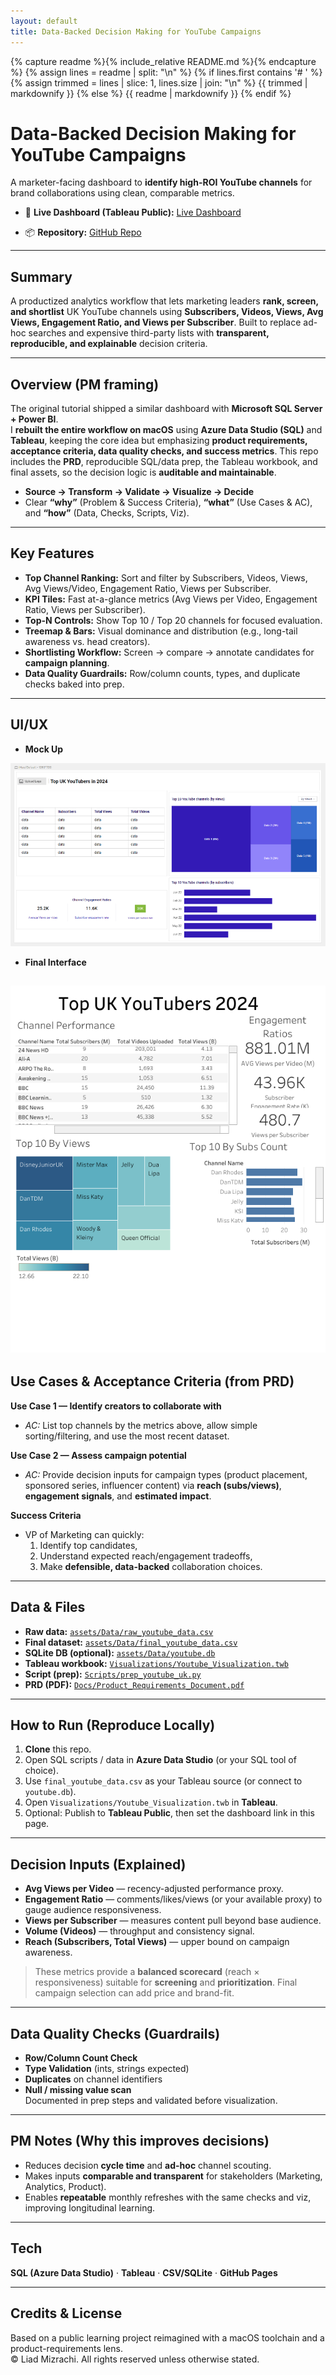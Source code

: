 ```yaml
---
layout: default
title: Data-Backed Decision Making for YouTube Campaigns
---
```


{% capture readme %}{% include_relative README.md %}{% endcapture %}
{% assign lines = readme | split: "\n" %}
{% if lines.first contains '# ' %}
  {% assign trimmed = lines | slice: 1, lines.size | join: "\n" %}
  {{ trimmed | markdownify }}
{% else %}
  {{ readme | markdownify }}
{% endif %}


# Data-Backed Decision Making for YouTube Campaigns

A marketer-facing dashboard to **identify high-ROI YouTube channels** for brand collaborations using clean, comparable metrics.

- 🔗 **Live Dashboard (Tableau Public):**
  <a href="https://public.tableau.com/app/profile/liad.mizrachi/viz/YoutubeVisualization_17550201203060/Dashboard1?publish=yes">Live Dashboard</a>

- 📦 **Repository:** 
  <a href="https://github.com/FindLiad/Data-Backed-Decision-Making-for-Youtube-Campaigns">GitHub Repo</a>

---

## Summary
A productized analytics workflow that lets marketing leaders **rank, screen, and shortlist** UK YouTube channels using **Subscribers, Videos, Views, Avg Views, Engagement Ratio, and Views per Subscriber**. Built to replace ad-hoc searches and expensive third-party lists with **transparent, reproducible, and explainable** decision criteria.

---

## Overview (PM framing)
The original tutorial shipped a similar dashboard with **Microsoft SQL Server + Power BI**.  
I **rebuilt the entire workflow on macOS** using **Azure Data Studio (SQL)** and **Tableau**, keeping the core idea but emphasizing **product requirements, acceptance criteria, data quality checks, and success metrics**. This repo includes the **PRD**, reproducible SQL/data prep, the Tableau workbook, and final assets, so the decision logic is **auditable and maintainable**.

- **Source → Transform → Validate → Visualize → Decide**
- Clear **“why”** (Problem & Success Criteria), **“what”** (Use Cases & AC), and **“how”** (Data, Checks, Scripts, Viz).

---

## Key Features
- **Top Channel Ranking:** Sort and filter by Subscribers, Videos, Views, Avg Views/Video, Engagement Ratio, Views per Subscriber.  
- **KPI Tiles:** Fast at-a-glance metrics (Avg Views per Video, Engagement Ratio, Views per Subscriber).  
- **Top-N Controls:** Show Top 10 / Top 20 channels for focused evaluation.  
- **Treemap & Bars:** Visual dominance and distribution (e.g., long-tail awareness vs. head creators).  
- **Shortlisting Workflow:** Screen → compare → annotate candidates for **campaign planning**.  
- **Data Quality Guardrails:** Row/column counts, types, and duplicate checks baked into prep.

---

## UI/UX
- **Mock Up**

[![Mock](assets/images/dashboard_mock.png)](assets/images/dashboard_mock.png)

- **Final Interface**

[![Dashboard](assets/images/dashboard.png)](assets/images/dashboard.png)
---

## Use Cases & Acceptance Criteria (from PRD)
**Use Case 1 — Identify creators to collaborate with**  
- _AC:_ List top channels by the metrics above, allow simple sorting/filtering, and use the most recent dataset.

**Use Case 2 — Assess campaign potential**  
- _AC:_ Provide decision inputs for campaign types (product placement, sponsored series, influencer content) via **reach (subs/views)**, **engagement signals**, and **estimated impact**.

**Success Criteria**  
- VP of Marketing can quickly:  
  1) Identify top candidates,  
  2) Understand expected reach/engagement tradeoffs,  
  3) Make **defensible, data-backed** collaboration choices.

---

## Data & Files
- **Raw data:** [`assets/Data/raw_youtube_data.csv`](assets/Data/raw_youtube_data.csv)  
- **Final dataset:** [`assets/Data/final_youtube_data.csv`](assets/Data/final_youtube_data.csv)  
- **SQLite DB (optional):** [`assets/Data/youtube.db`](assets/Data/youtube.db)  
- **Tableau workbook:** [`Visualizations/Youtube_Visualization.twb`](Visualizations/Youtube_Visualization.twb)  
- **Script (prep):** [`Scripts/prep_youtube_uk.py`](Scripts/prep_youtube_uk.py)  
- **PRD (PDF):** [`Docs/Product_Requirements_Document.pdf`](Docs/Product_Requirements_Document.pdf)

---

## How to Run (Reproduce Locally)
1. **Clone** this repo.  
2. Open SQL scripts / data in **Azure Data Studio** (or your SQL tool of choice).  
3. Use `final_youtube_data.csv` as your Tableau source (or connect to `youtube.db`).  
4. Open `Visualizations/Youtube_Visualization.twb` in **Tableau**.  
5. Optional: Publish to **Tableau Public**, then set the dashboard link in this page.

---

## Decision Inputs (Explained)
- **Avg Views per Video** — recency-adjusted performance proxy.  
- **Engagement Ratio** — comments/likes/views (or your available proxy) to gauge audience responsiveness.  
- **Views per Subscriber** — measures content pull beyond base audience.  
- **Volume (Videos)** — throughput and consistency signal.  
- **Reach (Subscribers, Total Views)** — upper bound on campaign awareness.

> These metrics provide a **balanced scorecard** (reach × responsiveness) suitable for **screening** and **prioritization**. Final campaign selection can add price and brand-fit.

---

## Data Quality Checks (Guardrails)
- **Row/Column Count Check**  
- **Type Validation** (ints, strings expected)  
- **Duplicates** on channel identifiers  
- **Null / missing value scan**  
Documented in prep steps and validated before visualization.

---

## PM Notes (Why this improves decisions)
- Reduces decision **cycle time** and **ad-hoc** channel scouting.  
- Makes inputs **comparable and transparent** for stakeholders (Marketing, Analytics, Product).  
- Enables **repeatable** monthly refreshes with the same checks and viz, improving longitudinal learning.

---

## Tech
**SQL (Azure Data Studio)** · **Tableau** · **CSV/SQLite** · **GitHub Pages**

---

## Credits & License
Based on a public learning project reimagined with a macOS toolchain and a product-requirements lens.  
© Liad Mizrachi. All rights reserved unless otherwise stated.
